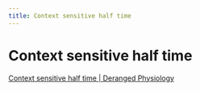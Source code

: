 ```yaml
---
title: Context sensitive half time
---
```

# Context sensitive half time

[Context sensitive half time | Deranged Physiology](https://derangedphysiology.com/main/cicm-primary-exam/required-reading/pharmacokinetics/Chapter%20323/context-sensitive-half-time)

